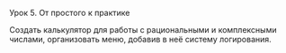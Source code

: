 Урок 5. От простого к практике

Создать калькулятор для работы с рациональными и комплексными числами, организовать меню, добавив в неё систему логирования.
